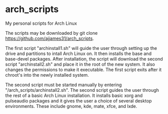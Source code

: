 # arch_scripts
My personal scripts for Arch Linux


The scripts may be downloaded by git clone https://github.com/ajjames31/arch_scripts.

The first script "archinstall1.sh" will guide the user through setting up
the drive and partitions to intall Arch Linux on. It then installs the base
and base-devel packages. After installation, the script will download the second 
script "archinstall2.sh" and place it in the root of the new system. It also
changes the permissions to make it executable. The first script
exits after it chroot's into the newly installed system.

The second script must be started manually by entering "/arch_scripts/archinstall2.sh". 
The second script guides the user through the rest of a basic Arch Linux installation.
It installs basic xorg and pulseaudio packages and it gives the user a 
choice of several desktop environments. These include gnome, kde, mate, xfce, and lxde. 